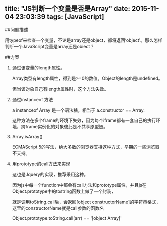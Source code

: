 title: "JS判断一个变量是否是Array"
date: 2015-11-04 23:03:39
tags: [JavaScript]
---
##问题描述

用typeof来检查一个变量，不论是array还是object，都将返回‘object'。那么怎样判断一个JavaScript变量是array还是obiect？ 


##方案

 1. 通过该变量的length属性。

    Array类型有length属性，得到是>=0的数值。Object的length是undefined。

    但当该对象自己有length属性时，这个方法失效。

 2. 通过instanceof 方法
 
    a instanceof Array 是一个语法糖，相当于 a.constructor == Array.
    
    这种方法在多个frame的环境下失效，因为每个iframe都有一套自己的执行环境，跨frame实例化的对象彼此是不共享原型链。

 3. Array.isArray()
 
    ECMAScript 5的写法，绝大多数的浏览器支持这种方式，早期的一些浏览器不支持。
    
 4. 用prototype的call方法来实现
 
    这也是Jquery的实现，推荐采用这种。
   
    因为js中每一个function中都会有call方法和prototype属性，并且js在Object.prototype中的tostring函数上做了一个封装，
   
    就是调用toString.call后，会返回[object constructorName]的字符串格式，这里的constructorName就是call参数的函数名
   
 
 
 
 
    Object.prototype.toString.call(arr) == '[object Array]'
   
   
   
   